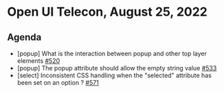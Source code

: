 # Open UI Telecon, August 25, 2022

## Agenda
- [popup] What is the interaction between popup and other top layer elements [#520](https://github.com/openui/open-ui/issues/520)
- [popup] The popup attribute should allow the empty string value [#533](https://github.com/openui/open-ui/issues/533)
- [select] Inconsistent CSS handling when the "selected" attribute has been set on an option ? [#571](https://github.com/openui/open-ui/issues/571)
